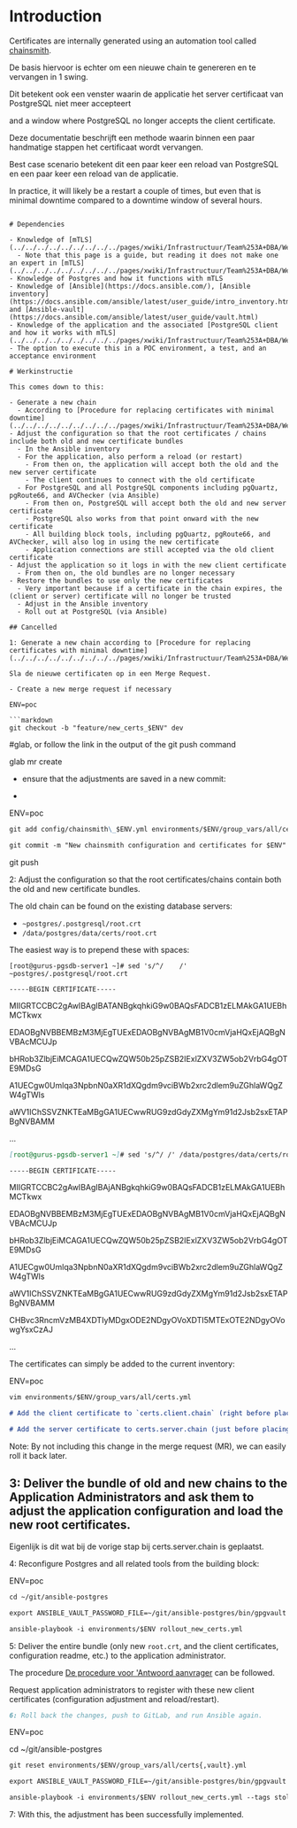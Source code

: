 <!-- This should be replaced by a playbook with chainsmith replacing certs and reloading services as required -->

# Introduction

Certificates are internally generated using an automation tool called [chainsmith](../../../../../../../../../pages/xwiki/Infrastructuur/Team%3A+DBA/Werkinstrukties/Postgres/Bouwsteen/Chainsmith/WebHome.html).

De basis hiervoor is echter om een nieuwe chain te genereren en te vervangen in 1 swing.

Dit betekent ook een venster waarin de applicatie het server certificaat van PostgreSQL niet meer accepteert

and a window where PostgreSQL no longer accepts the client certificate.

Deze documentatie beschrijft een methode waarin binnen een paar handmatige stappen het certificaat wordt vervangen.

Best case scenario betekent dit een paar keer een reload van PostgreSQL en een paar keer een reload van de applicatie.

In practice, it will likely be a restart a couple of times, but even that is minimal downtime compared to a downtime window of several hours.

````

# Dependencies

- Knowledge of [mTLS](../../../../../../../../../pages/xwiki/Infrastructuur/Team%253A+DBA/Werkinstrukties/Postgres/Bouwsteen/mTLS/WebHome.html)
  - Note that this page is a guide, but reading it does not make one an expert in [mTLS](../../../../../../../../../pages/xwiki/Infrastructuur/Team%253A+DBA/Werkinstrukties/Postgres/Bouwsteen/mTLS/WebHome.html)
- Knowledge of Postgres and how it functions with mTLS
- Knowledge of [Ansible](https://docs.ansible.com/), [Ansible inventory](https://docs.ansible.com/ansible/latest/user_guide/intro_inventory.html) and [Ansible-vault](https://docs.ansible.com/ansible/latest/user_guide/vault.html)
- Knowledge of the application and the associated [PostgreSQL client and how it works with mTLS](../../../../../../../../../pages/xwiki/Infrastructuur/Team%253A+DBA/Werkinstrukties/Postgres/Bouwsteen/Clients/WebHome.html)
- The option to execute this in a POC environment, a test, and an acceptance environment

# Werkinstructie

This comes down to this:

- Generate a new chain
  - According to [Procedure for replacing certificates with minimal downtime](../../../../../../../../../pages/xwiki/Infrastructuur/Team%253A+DBA/Werkinstrukties/Postgres/Bouwsteen/Onderhoud/Nieuwe+certificaten+genereren+en+uitrollen/certificaten+vervangen+met+downtime/WebHome.html)
- Adjust the configuration so that the root certificates / chains include both old and new certificate bundles
  - In the Ansible inventory
  - For the application, also perform a reload (or restart)
    - From then on, the application will accept both the old and the new server certificate
    - The client continues to connect with the old certificate
  - For PostgreSQL and all PostgreSQL components including pgQuartz, pgRoute66, and AVChecker (via Ansible)
    - From then on, PostgreSQL will accept both the old and new server certificate
    - PostgreSQL also works from that point onward with the new certificate
    - All building block tools, including pgQuartz, pgRoute66, and AVChecker, will also log in using the new certificate
    - Application connections are still accepted via the old client certificate
- Adjust the application so it logs in with the new client certificate
  - From then on, the old bundles are no longer necessary
- Restore the bundles to use only the new certificates
  - Very important because if a certificate in the chain expires, the (client or server) certificate will no longer be trusted
  - Adjust in the Ansible inventory
  - Roll out at PostgreSQL (via Ansible)

## Cancelled

1: Generate a new chain according to [Procedure for replacing certificates with minimal downtime](../../../../../../../../../pages/xwiki/Infrastructuur/Team%253A+DBA/Werkinstrukties/Postgres/Bouwsteen/Onderhoud/Nieuwe+certificaten+genereren+en+uitrollen/certificaten+vervangen+met+downtime/WebHome.html).

Sla de nieuwe certificaten op in een Merge Request.

- Create a new merge request if necessary

ENV=poc

```markdown
git checkout -b "feature/new_certs_$ENV" dev
````

#glab, or follow the link in the output of the git push command

glab mr create

- ensure that the adjustments are saved in a new commit:

-

ENV=poc

```markdown
git add config/chainsmith\_$ENV.yml environments/$ENV/group_vars/all/certs{,.vault}.yml
```

```markdown
git commit -m "New chainsmith configuration and certificates for $ENV"
```

git push

2: Adjust the configuration so that the root certificates/chains contain both the old and new certificate bundles.

The old chain can be found on the existing database servers:

- `~postgres/.postgresql/root.crt`
- `/data/postgres/data/certs/root.crt`

The easiest way is to prepend these with spaces:

```
[root@gurus-pgsdb-server1 ~]# sed 's/^/    /' ~postgres/.postgresql/root.crt
```

```
-----BEGIN CERTIFICATE-----
```

MIIGRTCCBC2gAwIBAgIBATANBgkqhkiG9w0BAQsFADCB1zELMAkGA1UEBhMCTkwx

EDAOBgNVBBEMBzM3MjEgTUExEDAOBgNVBAgMB1V0cmVjaHQxEjAQBgNVBAcMCUJp

bHRob3ZlbjEiMCAGA1UECQwZQW50b25pZSB2IExlZXV3ZW5ob2VrbG4gOTE9MDsG

A1UECgw0Umlqa3NpbnN0aXR1dXQgdm9vciBWb2xrc2dlem9uZGhlaWQgZW4gTWls

aWV1IChSSVZNKTEaMBgGA1UECwwRUG9zdGdyZXMgYm91d2Jsb2sxETAPBgNVBAMM

...

```markdown
[root@gurus-pgsdb-server1 ~]# sed 's/^/ /' /data/postgres/data/certs/root.crt
```

```markdown
-----BEGIN CERTIFICATE-----
```

MIIGRTCCBC2gAwIBAgIBAjANBgkqhkiG9w0BAQsFADCB1zELMAkGA1UEBhMCTkwx

EDAOBgNVBBEMBzM3MjEgTUExEDAOBgNVBAgMB1V0cmVjaHQxEjAQBgNVBAcMCUJp

bHRob3ZlbjEiMCAGA1UECQwZQW50b25pZSB2IExlZXV3ZW5ob2VrbG4gOTE9MDsG

A1UECgw0Umlqa3NpbnN0aXR1dXQgdm9vciBWb2xrc2dlem9uZGhlaWQgZW4gTWls

aWV1IChSSVZNKTEaMBgGA1UECwwRUG9zdGdyZXMgYm91d2Jsb2sxETAPBgNVBAMM

CHBvc3RncmVzMB4XDTIyMDgxODE2NDgyOVoXDTI5MTExOTE2NDgyOVowgYsxCzAJ

...

The certificates can simply be added to the current inventory:

ENV=poc

```markdown
vim environments/$ENV/group_vars/all/certs.yml
```

```markdown
# Add the client certificate to `certs.client.chain` (right before placing the new certificate above it).
```

```markdown
# Add the server certificate to certs.server.chain (just before placing the new certificate on top).
```

Note: By not including this change in the merge request (MR), we can easily roll it back later.

## 3: Deliver the bundle of old and new chains to the Application Administrators and ask them to adjust the application configuration and load the new root certificates.

Eigenlijk is dit wat bij de vorige stap bij certs.server.chain is geplaatst.

4: Reconfigure Postgres and all related tools from the building block:

ENV=poc

```markdown
cd ~/git/ansible-postgres
```

```markdown
export ANSIBLE_VAULT_PASSWORD_FILE=~/git/ansible-postgres/bin/gpgvault
```

```markdown
ansible-playbook -i environments/$ENV rollout_new_certs.yml
```

5: Deliver the entire bundle (only new `root.crt`, and the client certificates, configuration readme, etc.) to the application administrator.

The procedure [De procedure voor 'Antwoord aanvrager](../../../../../../../../../pages/xwiki/Infrastructuur/Team%253A+DBA/Werkinstrukties/Postgres/Bouwsteen/Antwoord+aan+de+aanvrager/WebHome.html) can be followed.

Request application administrators to register with these new client certificates (configuration adjustment and reload/restart).

```markdown
6: Roll back the changes, push to GitLab, and run Ansible again.
```

ENV=poc

cd ~/git/ansible-postgres

```markdown
git reset environments/$ENV/group_vars/all/certs{,vault}.yml
```

```markdown
export ANSIBLE_VAULT_PASSWORD_FILE=~/git/ansible-postgres/bin/gpgvault
```

```markdown
ansible-playbook -i environments/$ENV rollout_new_certs.yml --tags stolon
```

7: With this, the adjustment has been successfully implemented.
